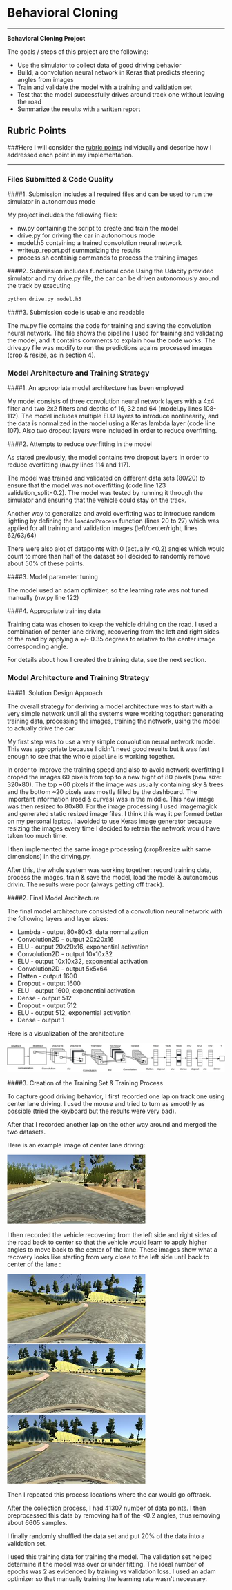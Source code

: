 # **Behavioral Cloning** 
---

**Behavioral Cloning Project**

The goals / steps of this project are the following:
* Use the simulator to collect data of good driving behavior
* Build, a convolution neural network in Keras that predicts steering angles from images
* Train and validate the model with a training and validation set
* Test that the model successfully drives around track one without leaving the road
* Summarize the results with a written report


[//]: # (Image References)

[image1]: ./CarND-T1-P3.jpg "Architecture Diagram"
[image2]: ./writeup_data/IMG/center_2017_09_05_20_29_53_963.jpg "Center Driving"
[image3]: ./writeup_data/IMG/center_2017_09_05_22_15_58_509.jpg "Recovery Image"
[image4]: ./writeup_data/IMG/center_2017_09_05_22_16_16_554.jpg "Recovery Image"
[image5]: ./writeup_data/IMG/center_2017_09_05_22_16_17_187.jpg "Recovery Image"
[image6]: ./examples/placeholder_small.png "Normal Image"
[image7]: ./examples/placeholder_small.png "Flipped Image"

## Rubric Points
###Here I will consider the [rubric points](https://review.udacity.com/#!/rubrics/432/view) individually and describe how I addressed each point in my implementation.  

---
### Files Submitted & Code Quality

####1. Submission includes all required files and can be used to run the simulator in autonomous mode

My project includes the following files:
* nw.py containing the script to create and train the model
* drive.py for driving the car in autonomous mode
* model.h5 containing a trained convolution neural network 
* writeup_report.pdf summarizing the results
* process.sh containig commands to process the training images

####2. Submission includes functional code
Using the Udacity provided simulator and my drive.py file, the car can be driven autonomously around the track by executing 
```sh
python drive.py model.h5
```

####3. Submission code is usable and readable

The nw.py file contains the code for training and saving the convolution neural network. The file shows the pipeline I used for training and validating the model, and it contains comments to explain how the code works.
The drive.py file was modify to run the predictions agains processed images (crop & resize, as in section 4).

### Model Architecture and Training Strategy

####1. An appropriate model architecture has been employed

My model consists of three convolution neural network layers with a 4x4 filter and two 2x2 filters and depths of 16, 32 and 64 (model.py lines 108-112). The model includes multiple ELU layers to introduce nonlinearity, and the data is normalized in the model using a Keras lambda layer (code line 107). Also two dropout layers were included in order to reduce overfitting.

####2. Attempts to reduce overfitting in the model

As stated previously, the model contains two dropout layers in order to reduce overfitting (nw.py lines 114 and 117). 

The model was trained and validated on different data sets (80/20) to ensure that the model was not overfitting (code line 123 validation_split=0.2). The model was tested by running it through the simulator and ensuring that the vehicle could stay on the track.

Another way to generalize and avoid overfitting was to introduce random lighting by defining the `loadAndProcess` function (lines 20 to 27) which was applied for all training and validation images (left/center/right, lines 62/63/64)

There were also alot of datapoints with 0 (actually <0.2) angles which would count to more than half of the dataset so I decided to randomly remove about 50% of these points.

####3. Model parameter tuning

The model used an adam optimizer, so the learning rate was not tuned manually (nw.py line 122)

####4. Appropriate training data

Training data was chosen to keep the vehicle driving on the road.
I used a combination of center lane driving, recovering from the left and right sides of the road by applying a +/- 0.35 degrees to relative to the center image corresponding angle. 

For details about how I created the training data, see the next section. 

### Model Architecture and Training Strategy

####1. Solution Design Approach

The overall strategy for deriving a model architecture was to start with a very simple network until all the systems were working together: generating training data, processing the images, training the network, using the model to actually drive the car.

My first step was to use a very simple convolution neural network model. This was appropriate because I didn't need good results but it was fast enough to see that the whole `pipeline` is working together.

In order to improve the training speed and also to avoid network overfitting I croped the images 60 pixels from top to a new hight of 80 pixels (new size: 320x80). The top ~60 pixels if the image was usually containing sky & trees and the bottom ~20 pixels was mostly filled by the dashboard. The important information (road & curves) was in the middle. This new image was then resized to 80x80.
For the image processing I used imagemagick and generated static resized image files. I think this way it performed better on my personal laptop. I avoided to use Keras image generator because resizing the images every time I decided to retrain the network would have taken too much time.

I then implemented the same image processing (crop&resize with same dimensions) in the driving.py. 

After this, the whole system was working together: record training data, process the images, train & save the model, load the model & autonomous drivin. The results were poor (always getting off track).

####2. Final Model Architecture

The final model architecture consisted of a convolution neural network with the following layers and layer sizes:
* Lambda        - output 80x80x3, data normalization
* Convolution2D - output 20x20x16
* ELU           - output 20x20x16, exponential activation
* Convolution2D - output 10x10x32
* ELU           - output 10x10x32, exponential activation
* Convolution2D - output 5x5x64
* Flatten       - output 1600
* Dropout       - output 1600
* ELU           - output 1600, exponential activation
* Dense         - output 512
* Dropout       - output 512
* ELU           - output 512, exponential activation
* Dense         - output 1

Here is a visualization of the architecture

![alt text][image1]

####3. Creation of the Training Set & Training Process

To capture good driving behavior, I first recorded one lap on track one using center lane driving. I used the mouse and tried to turn as smoothly as possible (tried the keyboard but the results were very bad).

After that I recorded another lap on the other way around and merged the two datasets.

Here is an example image of center lane driving:

![alt text][image2]

I then recorded the vehicle recovering from the left side and right sides of the road back to center so that the vehicle would learn to apply higher angles to move back to the center of the lane. These images show what a recovery looks like starting from very close to the left side until back to center of the lane :

![alt text][image3]
![alt text][image4]
![alt text][image5]

Then I repeated this process locations where the car would go offtrack.

After the collection process, I had 41307 number of data points. I then preprocessed this data by removing half of the <0.2 angles, thus removing about 6605 samples.

I finally randomly shuffled the data set and put 20% of the data into a validation set. 

I used this training data for training the model. The validation set helped determine if the model was over or under fitting. The ideal number of epochs was 2 as evidenced by training vs validation loss. 
I used an adam optimizer so that manually training the learning rate wasn't necessary.
